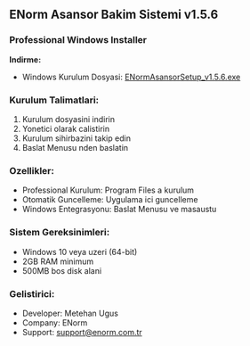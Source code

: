 ﻿## ENorm Asansor Bakim Sistemi v1.5.6

### Professional Windows Installer

**Indirme:**
- Windows Kurulum Dosyasi: [ENormAsansorSetup_v1.5.6.exe](https://github.com/metehan-ugus/ENorm-Release/releases/latest/download/ENormAsansorSetup_v1.5.6.exe)

### Kurulum Talimatlari:
1. Kurulum dosyasini indirin
2. Yonetici olarak calistirin
3. Kurulum sihirbazini takip edin
4. Baslat Menusu nden baslatin

### Ozellikler:
- Professional Kurulum: Program Files a kurulum
- Otomatik Guncelleme: Uygulama ici guncelleme
- Windows Entegrasyonu: Baslat Menusu ve masaustu

### Sistem Gereksinimleri:
- Windows 10 veya uzeri (64-bit)
- 2GB RAM minimum
- 500MB bos disk alani

### Gelistirici:
- Developer: Metehan Ugus
- Company: ENorm
- Support: support@enorm.com.tr

